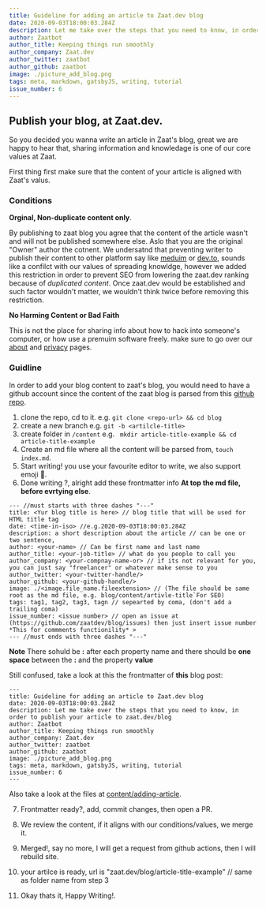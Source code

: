 ```yaml
---
title: Guideline for adding an article to Zaat.dev blog
date: 2020-09-03T18:00:03.284Z
description: Let me take over the steps that you need to know, in order to publish your article to zaat.dev/blog
author: Zaatbot
author_title: Keeping things run smoothly
author_company: Zaat.dev
author_twitter: zaatbot
author_github: zaatbot
image: ./picture_add_blog.png
tags: meta, markdown, gatsbyJS, writing, tutorial
issue_number: 6
---
```




## Publish your blog, at Zaat.dev. 


So you decided you wanna write an article in Zaat's blog, great we are happy to hear that, sharing information and knowledage is one of our core values at Zaat. 

First thing first make sure that the content of your article is aligned with Zaat's valus. 

### Conditions 

**Orginal, Non-duplicate content only**.
  
By publishing to zaat blog you agree that the content of the article wasn't and will not be published somewhere else. Aslo that you are the original "Owner" author the cotnent. 
We undersatnd that preventing writer to publish their content to other platform say like [meduim](https://medium.com/) or [dev.to](https://dev.to/), sounds like a confilct with our values of spreading knowldge, however we added this restriction in order to prevent SEO from lowering the zaat.dev ranking because of _duplicated content_. Once zaat.dev would be established and such factor wouldn't matter, we wouldn't think twice before removing this restriction.  


**No Harming Content or Bad Faith** 

This is not the place for sharing info about how to hack into someone's computer, or how use a premuim software freely. make sure to go over our [about](https://zaat.dev/about/) and [privacy](https://zaat.dev/privacy/) pages.  


### Guidline

In order to add your blog content to zaat's blog, you would need to have a github account since the content of the zaat blog is parsed from this [github repo](https://github.com/zaatdev/blog). 

1. clone the repo, cd to it. e.g. `git clone <repo-url> && cd blog`
2. create a new branch e.g. `git -b <artilcle-title>`
3. create folder in `/content` e.g. ` mkdir article-title-example && cd article-title-example`
4. Create an md file where all the content will be parsed from,  `touch index.md`. 
5. Start writing! you use your favourite editor to write, we also support emoji :tada:.   
6. Done writing ?, alright add these frontmatter info **At top the md file, before evrtying else**. 
```
--- //must starts with three dashes "---"
title: <Yur blog title is here> // blog title that will be used for HTML title tag 
date: <time-in-iso> //e.g.2020-09-03T18:00:03.284Z 
description: a short description about the article // can be one or two sentence, 
author: <your-name> // Can be first name and last name
author_title: <your-job-title> // what do you people to call you
author_company: <your-compnay-name-or> // if its not relevant for you, you can just say "freelancer" or whatever make sense to you
author_twitter: <your-twitter-handle/> 
author_github: <your-github-handle/>
image: ./<image.file_name.fileextension> // (The file should be same root as the md file, e.g. blog/content/artivle-title`For SEO)
tags: tag1, tag2, tag3, tagn // sepearted by coma, (don't add a trailing coma)
issue_number: <issue number> // open an issue at (https://github.com/zaatdev/blog/issues) then just insert issue number *This for commments functionility* >
--- //must ends with three dashes "---"
```
**Note** There sohuld be **:** after each property name and there should be **one space** between the **:** and the property **value**


Still confused, take a look at this the frontmatter of **this** blog post: 

```
---
title: Guideline for adding an article to Zaat.dev blog
date: 2020-09-03T18:00:03.284Z
description: Let me take over the steps that you need to know, in order to publish your article to zaat.dev/blog
author: Zaatbot
author_title: Keeping things run smoothly
author_company: Zaat.dev
author_twitter: zaatbot
author_github: zaatbot
image: ./picture_add_blog.png
tags: meta, markdown, gatsbyJS, writing, tutorial
issue_number: 6
---
```
Also take a look at the files at [content/adding-article](https://github.com/zaatdev/blog/tree/main/content/adding-article). 

7. Frontmatter ready?, add, commit changes, then open a PR.
8. We review the content, if it aligns with our conditions/values, we merge it. 
9. Merged!, say no more, I will get a request from github actions, then I will rebuild site. 
10. your artilce is ready, url is  "zaat.dev/blog/article-title-example" // same as folder name from step 3

11. Okay thats it, Happy Writing!. 
